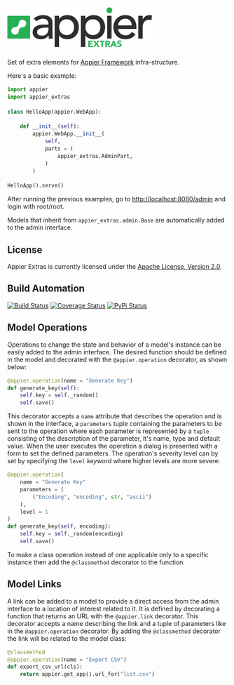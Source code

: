 # [![Appier Framework Extras](res/logo.png)](http://appier_extras.hive.pt)

Set of extra elements for [Appier Framework](http://appier.hive.pt) infra-structure.

Here's a basic example:

```python
import appier
import appier_extras

class HelloApp(appier.WebApp):

    def __init__(self):
        appier.WebApp.__init__(
            self,
            parts = (
                appier_extras.AdminPart,
            )
        )

HelloApp().serve()
```

After running the previous examples, go to [http://localhost:8080/admin](http://localhost:8080/admin)
and login with root/root.

Models that inherit from ``appier_extras.admin.Base`` are automatically added to the admin interface.

## License

Appier Extras is currently licensed under the [Apache License, Version 2.0](http://www.apache.org/licenses/).

## Build Automation

[![Build Status](https://travis-ci.org/hivesolutions/appier_extras.svg?branch=master)](https://travis-ci.org/hivesolutions/appier_extras)
[![Coverage Status](https://coveralls.io/repos/hivesolutions/appier_extras/badge.svg?branch=master)](https://coveralls.io/r/hivesolutions/appier_extras?branch=master)
[![PyPi Status](https://img.shields.io/pypi/v/appier_extras.svg)](https://pypi.python.org/pypi/appier_extras)

## Model Operations

Operations to change the state and behavior of a model's instance can be easily added to the admin interface. The desired function should be defined in the model and decorated with the ``@appier.operation`` decorator, as shown below:

```python
@appier.operation(name = "Generate Key")
def generate_key(self):
    self.key = self._random()
    self.save()
```

This decorator accepts a ``name`` attribute that describes the operation and is shown in the interface, a ``parameters`` tuple containing the parameters to be sent to the operation where each parameter is represented by a ``tuple`` consisting of the description of the parameter, it's name, type and default value. When the user executes the operation a dialog is presented with a form to set the defined parameters. The operation's severity level can by set by specifying the ``level`` <em>keyword</em> where higher levels are more severe: 

```python
@appier.operation(
	name = "Generate Key"
	parameters = (
		("Encoding", "encoding", str, "ascii")
	),
	level = 1
)
def generate_key(self, encoding):
    self.key = self._random(encoding)
    self.save()
```

To make a class operation instead of one applicable only to a specific instance then add the ``@classmethod`` decorator to the function.

## Model Links

A link can be added to a model to provide a direct access from the admin interface to a location of interest related to it. It is defined by decorating a function that returns an URL with the ``@appier.link`` decorator. This decorator accepts a name describing the link and a tuple of parameters like in the ``@appier.operation`` decorator. By adding the ``@classmethod`` decorator the link will be related to the model class:

```python
@classmethod
@appier.operation(name = "Export CSV")
def export_csv_url(cls):
    return appier.get_app().url_for("list.csv")
```



